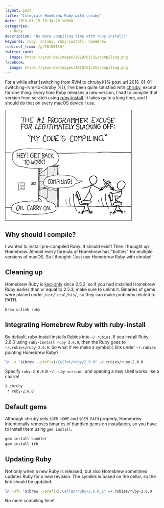 ```yaml
---
layout: post
title: "Integrate Homebrew Ruby with chruby"
date: 2019-01-15 16:34:26 +0000
categories:
  - Ruby
description: "No more compiling time with ruby-install!"
keywords: ruby, chruby, ruby-install, homebrew
redirect_from: /p/20190115/
twitter_card:
  image: https://yous.be/images/2019/01/15/compiling.png
facebook:
  image: https://yous.be/images/2019/01/15/compiling.png
---
```


For a while after [switching from RVM to chruby]({% post_url 2016-01-01-switching-rvm-to-chruby %}),
I've been quite satisfied with [chruby](https://github.com/postmodern/chruby),
except for one thing. Every time Ruby releases a new version, I had to compile
that version from scratch using [ruby-install](https://github.com/postmodern/ruby-install).
It takes quite a long time, and I should do that on every macOS device I use.

[![Compiling](/images/2019/01/15/compiling.png "'Are you stealing those LCDs?' 'Yeah, but I'm doing it while my code compiles.'")](http://xkcd.com/303/)

## Why should I compile?

I wanted to install pre-compiled Ruby. It should exist! Then I thought up
Homebrew. Almost every formula of Homebrew has "bottles" for multiple versions
of macOS. So I thought: 'Just use Homebrew Ruby with chruby!'

<!-- more -->

## Cleaning up

Homebrew Ruby is [keg-only](https://github.com/Homebrew/homebrew-core/commit/b4bf45228a60a9a64a0f17d0374b27ffe84c862c)
since 2.5.3, so if you had installed Homebrew Ruby earlier than or equal to
2.5.3, make sure to unlink it. Binaries of gems were placed under
`/usr/local/bin/`, so they can make problems related to PATH.

``` sh
brew unlink ruby
```

## Integrating Homebrew Ruby with ruby-install

By default, ruby-install installs Rubies into `~/.rubies`. If you install Ruby
2.6.0 using `ruby-install ruby 2.6.0`, then the Ruby goes to
`~/.rubies/ruby-2.6.0`. So what if we make a symbolic link under `~/.rubies`
pointing Homebrew Ruby?

``` sh
ln -s "$(brew --prefix)/Cellar/ruby/2.6.0" ~/.rubies/ruby-2.6.0
```

Specify `ruby-2.6.0` in `~/.ruby-version`, and opening a new shell works like a
charm!

``` sh
$ chruby
 * ruby-2.6.0
```

## Default gems

Although chruby sets `$GEM_HOME` and `$GEM_PATH` properly, Homebrew
intentionally removes binaries of bundled gems on installation, so you have to
install them using `gem install`.

``` sh
gem install bundler
gem install irb
```

## Updating Ruby

Not only when a new Ruby is released, but also Homebrew sometimes updates Ruby
for a new revision. The symlink is based on the cellar, so the link should be
updated.

``` sh
ln -sfn "$(brew --prefix)/Cellar/ruby/2.6.0_1" ~/.rubies/ruby-2.6.0
```

No more compiling time!
